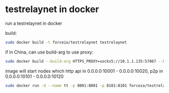 # testrelaynet in docker

run a testrelaynet in docker

build:

```bash
sudo docker build -t forceio/testrelaynet testrelaynet
```

if in China, can use build-arg to use proxy:

```bash
sudo docker build --build-arg HTTPS_PROXY=socks5://10.1.1.135:57867 --build-arg HTTP_PROXY=socks5://10.1.1.135:57867 -t forceio/testrelaynet testrelaynet
```

image will start nodes which http api in 0.0.0.0:10001 - 0.0.0.0:10020, p2p in 0.0.0.0:10101 - 0.0.0.0:10120

```bash
sudo docker run -d --name tt -p 8001:8001 -p 8101:8101 forceio/testrelaynet start.sh
```